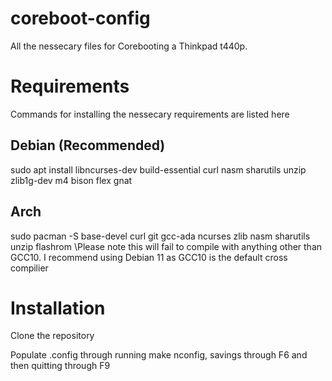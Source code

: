# coreboot-config
All the nessecary files for Corebooting a Thinkpad t440p.

# Requirements
Commands for installing the nessecary requirements are listed here
## Debian (Recommended)
sudo apt install libncurses-dev build-essential curl nasm sharutils unzip zlib1g-dev m4 bison flex gnat
## Arch
sudo pacman -S base-devel curl git gcc-ada ncurses zlib nasm sharutils unzip flashrom
\Please note this will fail to compile with anything other than GCC10. I recommend using Debian 11 as GCC10 is the default cross compilier

# Installation
Clone the repository

Populate .config through running make nconfig, savings through F6 and then quitting through F9
